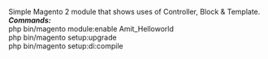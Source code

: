 Simple Magento 2 module that shows uses of Controller, Block &amp; Template.
<strong><i>Commands:</i></strong> <br>
php bin/magento module:enable Amit_Helloworld<br>
php bin/magento setup:upgrade<br>
php bin/magento setup:di:compile<br>

